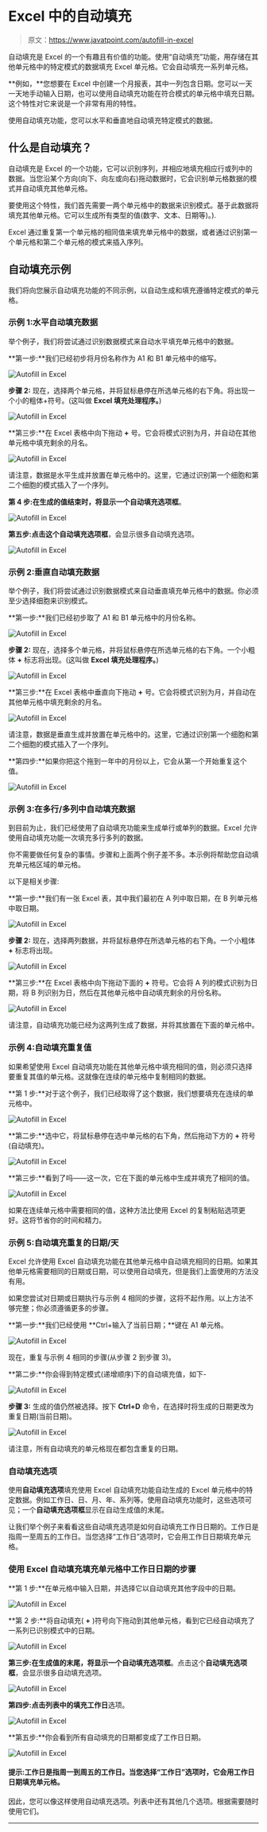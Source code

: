 # Excel 中的自动填充

> 原文：<https://www.javatpoint.com/autofill-in-excel>

自动填充是 Excel 的一个有趣且有价值的功能。使用“自动填充”功能，用存储在其他单元格中的特定模式的数据填充 Excel 单元格。它会自动填充一系列单元格。

**例如，**您想要在 Excel 中创建一个月报表，其中一列包含日期。您可以一天一天地手动输入日期，也可以使用自动填充功能在符合模式的单元格中填充日期。这个特性对它来说是一个非常有用的特性。

使用自动填充功能，您可以水平和垂直地自动填充特定模式的数据。

## 什么是自动填充？

自动填充是 Excel 的一个功能，它可以识别序列，并相应地填充相应行或列中的数据。当您沿某个方向(向下、向左或向右)拖动数据时，它会识别单元格数据的模式并自动填充其他单元格。

要使用这个特性，我们首先需要一两个单元格中的数据来识别模式。基于此数据将填充其他单元格。它可以生成所有类型的值(数字、文本、日期等)。).

Excel 通过重复第一个单元格的相同值来填充单元格中的数据，或者通过识别第一个单元格和第二个单元格的模式来插入序列。

## 自动填充示例

我们将向您展示自动填充功能的不同示例，以自动生成和填充遵循特定模式的单元格。

### 示例 1:水平自动填充数据

举个例子，我们将尝试通过识别数据模式来自动水平填充单元格中的数据。

**第一步:**我们已经初步将月份名称作为 A1 和 B1 单元格中的缩写。

![Autofill in Excel](img/25cb24dd388f475955b3cbb44500dfea.png)

**步骤 2:** 现在，选择两个单元格，并将鼠标悬停在所选单元格的右下角。将出现一个小的粗体+符号。(这叫做 **Excel 填充处理程序。**)

![Autofill in Excel](img/4edc4309f61e83feacd54eef2bedde97.png)

**第三步:**在 Excel 表格中向下拖动 **+** 号。它会将模式识别为月，并自动在其他单元格中填充剩余的月名。

![Autofill in Excel](img/b9d07ae826eb7f6af961681d08b5c31b.png)

请注意，数据是水平生成并放置在单元格中的。这里，它通过识别第一个细胞和第二个细胞的模式插入了一个序列。

**第 4 步:**在生成的值结束时，将显示一个**自动填充选项框**。

![Autofill in Excel](img/d51578dd880230252be2eed2967c5f08.png)

**第五步:**点击这个**自动填充选项框**，会显示很多自动填充选项。

![Autofill in Excel](img/cd24e4e68d6dfb0fdb0c4d7ac1d892bc.png)

### 示例 2:垂直自动填充数据

举个例子，我们将尝试通过识别数据模式来自动垂直填充单元格中的数据。你必须至少选择细胞来识别模式。

**第一步:**我们已经初步取了 A1 和 B1 单元格中的月份名称。

![Autofill in Excel](img/ce1b742c6caa31d540cc13efe69d13ff.png)

**步骤 2:** 现在，选择多个单元格，并将鼠标悬停在所选单元格的右下角。一个小粗体 **+** 标志将出现。(这叫做 **Excel 填充处理程序。**)

![Autofill in Excel](img/6a7e2d82c2c0a7c9bac499873c2f2af1.png)

**第三步:**在 Excel 表格中垂直向下拖动 **+** 号。它会将模式识别为月，并自动在其他单元格中填充剩余的月名。

![Autofill in Excel](img/3818cd7fafb62f37d308e8718e8b993d.png)

请注意，数据是垂直生成并放置在单元格中的。这里，它通过识别第一个细胞和第二个细胞的模式插入了一个序列。

**第四步:**如果你把这个拖到一年中的月份以上，它会从第一个开始重复这个值。

![Autofill in Excel](img/9845d907dea0eecdb9df3bb825a559fe.png)

### 示例 3:在多行/多列中自动填充数据

到目前为止，我们已经使用了自动填充功能来生成单行或单列的数据。Excel 允许使用自动填充功能一次填充多行多列的数据。

你不需要做任何复杂的事情。步骤和上面两个例子差不多。本示例将帮助您自动填充单元格区域的单元格。

以下是相关步骤:

**第一步:**我们有一张 Excel 表，其中我们最初在 A 列中取日期，在 B 列单元格中取日期。

![Autofill in Excel](img/f9997bea26e24f3c5f45f21a8ef53676.png)

**步骤 2:** 现在，选择两列数据，并将鼠标悬停在所选单元格的右下角。一个小粗体 **+** 标志将出现。

![Autofill in Excel](img/84ec5ed4557115931314593da6ca5356.png)

**第三步:**在 Excel 表格中向下拖动下面的 **+** 符号。它会将 A 列的模式识别为日期，将 B 列识别为日，然后在其他单元格中自动填充剩余的月份名称。

![Autofill in Excel](img/d08f0e6457b4456148d79e33aead46ff.png)

请注意，自动填充功能已经为这两列生成了数据，并将其放置在下面的单元格中。

### 示例 4:自动填充重复值

如果希望使用 Excel 自动填充功能在其他单元格中填充相同的值，则必须只选择要重复其值的单元格。这就像在连续的单元格中复制相同的数据。

**第 1 步:**对于这个例子，我们已经取得了这个数据，我们想要填充在连续的单元格中。

![Autofill in Excel](img/600df8241e8f34bbb1bda9a888a62aea.png)

**第二步:**选中它，将鼠标悬停在选中单元格的右下角，然后拖动下方的 **+** 符号(自动填充)。

![Autofill in Excel](img/e9d4fc30ac51aed20bd8feec82301303.png)

**第三步:**看到了吗——这一次，它在下面的单元格中生成并填充了相同的值。

![Autofill in Excel](img/dc30816920d8aa2b7d2c59eb7cb2c519.png)

如果在连续单元格中需要相同的值，这种方法比使用 Excel 的复制粘贴选项更好。这将节省你的时间和精力。

### 示例 5:自动填充重复的日期/天

Excel 允许使用 Excel 自动填充功能在其他单元格中自动填充相同的日期。如果其他单元格需要相同的日期或日期，可以使用自动填充，但是我们上面使用的方法没有用。

如果您尝试对日期或日期执行与示例 4 相同的步骤，这将不起作用。以上方法不够完整；你必须遵循更多的步骤。

**第一步:**我们已经使用 **Ctrl+输入了当前日期；**键在 A1 单元格。

![Autofill in Excel](img/fd78e317165d34b464575760d03628e6.png)

现在，重复与示例 4 相同的步骤(从步骤 2 到步骤 3)。

**第二步:**你会得到特定模式(递增顺序)下的自动填充值，如下-

![Autofill in Excel](img/552a1136fb7d78fe76bdaaae4bd96fdf.png)

**步骤 3:** 生成的值仍然被选择。按下 **Ctrl+D** 命令，在选择时将生成的日期更改为重复日期(当前日期)。

![Autofill in Excel](img/b964f0e3baf4b2e352974958c1051a33.png)

请注意，所有自动填充的单元格现在都包含重复的日期。

### 自动填充选项

使用**自动填充选项**填充使用 Excel 自动填充功能自动生成的 Excel 单元格中的特定数据。例如工作日、日、月、年、系列等。使用自动填充功能时，这些选项可见；一个**自动填充选项框**显示在自动生成值的末尾。

让我们举个例子来看看这些自动填充选项是如何自动填充工作日日期的。工作日是指周一至周五的工作日。当您选择“工作日”选项时，它会用工作日日期填充单元格。

### 使用 Excel 自动填充填充单元格中工作日日期的步骤

**第 1 步:**在单元格中输入日期，并选择它以自动填充其他字段中的日期。

![Autofill in Excel](img/bfd9cbd278ffd86f00edc21ab5035ca3.png)

**第 2 步:**将自动填充( **+** )符号向下拖动到其他单元格，看到它已经自动填充了一系列已识别模式中的日期。

![Autofill in Excel](img/f457eae88d74285c53edef9a3be9bf2a.png)

**第三步:**在生成值的末尾，将显示一个**自动填充选项框**。点击这个**自动填充选项框**，会显示很多自动填充选项。

![Autofill in Excel](img/3fef6973e6346e72c15cfb179ca5574d.png)

**第四步:**点击列表中的**填充工作日**选项。

![Autofill in Excel](img/c0d5bdc13f9d4dd0db5cd61350829bd8.png)

**第五步:**你会看到所有自动填充的日期都变成了工作日日期。

![Autofill in Excel](img/5d87513a72b9e17f91e207a23221f420.png)

#### 提示:工作日是指周一到周五的工作日。当您选择“工作日”选项时，它会用工作日日期填充单元格。

因此，您可以像这样使用自动填充选项。列表中还有其他几个选项。根据需要随时使用它们。

* * *